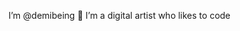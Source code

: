  I’m @demibeing
👀 I’m a digital artist who likes to code 
 

<!---
demibeing/demibeing is a ✨ special ✨ repository because its `README.md` (this file) appears on your GitHub profile.
You can click the Preview link to take a look at your changes.
--->
